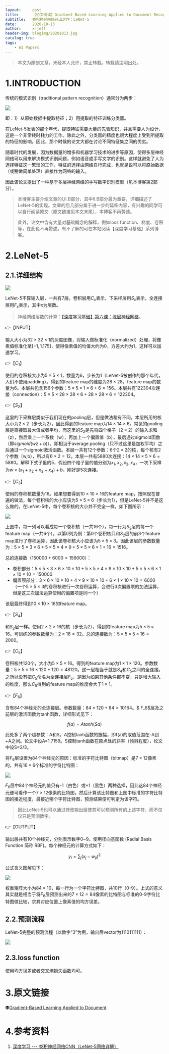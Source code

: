 ```yaml
---
layout:     post
title:      【论文阅读】Gradient-Based Learning Applied to Document Recognition
subtitle:   卷积神经网络开山之作：LeNet-5
date:       2020-10-13
author:     x-jeff
header-img: blogimg/20201013.jpg
catalog: true
tags:
    - AI Papers
---  
```

>本文为原创文章，未经本人允许，禁止转载。转载请注明出处。

# 1.INTRODUCTION

传统的模式识别（traditional pattern recognition）通常分为两步：

![](https://github.com/x-jeff/BlogImage/raw/master/AIPapers/LeNet5/1.png)

即：1）从原始数据中提取特征；2）用提取的特征训练分类器。

在LeNet-5发表的那个年代，提取特征需要大量的先验知识，并且需要人为设计，这是一个非常耗时耗力的工作。除此之外，分类器的精度也很大程度上受到所提取的特征的影响。因此，那个时候的论文大都在讨论不同特征集之间的优劣。

随着时代的发展，因为数据量的增多和机器学习技术的进步等原因，使得多层神经网络可以用来解决模式识别问题，例如语音或手写文字的识别。这样就避免了人为选择特征这一繁琐的工作，特征的选择由网络自行完成，也就是说可以将原始数据（或稍做简单处理）直接作为网络的输入。

因此该论文提出了一种基于多层神经网络的手写数字识别模型（见本博客第2部分）。

>本博客主要介绍文章的I,II.B部分，其中II.B部分最为重要，详细描述了LeNet-5的实现。文章的后几部分属于进一步的延伸内容，有兴趣的同学可以自行阅读原文（原文链接见本文末尾），本博客不再赘述。
>
>此外，论文中含有大量对基础概念的解释，例如loss function、梯度、卷积等，在此也不再赘述。有不了解的可在本站阅读【深度学习基础】系列博客。

# 2.LeNet-5

## 2.1.详细结构

![](https://github.com/x-jeff/BlogImage/raw/master/AIPapers/LeNet5/2.png)

LeNet-5不算输入层，一共有7层。卷积层用$C_x$表示，下采样层用$S_x$表示，全连接层用$F_x$表示，其中$x$为层数。

>神经网络层数的计算：[【深度学习基础】第六课：浅层神经网络](http://shichaoxin.com/2019/12/03/深度学习基础-第六课-浅层神经网络/#1神经网络表示)。

👉【INPUT】

输入大小为$32 \times 32 \times 1$的灰度图像，对输入做标准化（normalized）处理，将像素值标准化至$[-1,1.175]$，使得像素值的均值大约为0，方差大约为1，这样可以加速学习。

👉【$C_1$】

使用的卷积核大小为$5 \times 5 \times 1$，数量为6，步长为1（LeNet-5被创作的那个年代，人们不使用padding）。得到的feature map的维度为$28\times 28$，feature map的数量为6。本层共包含156个参数：$5\times 5\times 1\times 6+6=156$。本层共有122304次连接（connection）：$5\times 5\times 28\times 28\times 6+28\times 28\times 6=122304$。

👉【$S_2$】

这里的下采样层类似于我们现在的pooling层，但是做法稍有不同。本层所用的核大小为$2\times 2$（步长为2），因此得到的feature map为$14\times 14\times 6$。常见的pooling层是直接取最大值或者平均，而这里的$S_2$是先将四个格子（$2\times 2$）的输入求和（z），然后乘上一个系数（w），再加上一个偏置值（b），最后通过sigmoid函数（即$sigmoid(wz+b)$）。即相当于average pooling（只不过这里是加权平均）之后通过一个sigmoid激活函数。本层一共有12个参数：6个$2\times 2$的核，每个核有2个参数（w,b），所以有$6\times 2=12$。本层一共有5880次连接：$14\times 14\times 5\times 6=5880$。解释下式子里的5，假设四个格子里的值分别为$x_1,x_2,x_3,x_4$，一次下采样为$w\times (x_1+x_2+x_3+x_4)+b$，刚好是5次连接。

👉【$C_3$】

使用的卷积核数量为16。如果想要得到$10\times 10\times 16$的feature map，按照现在普遍的做法，每个卷积核的大小应该为$5\times 5\times 6$（步长为1），但是LeNet-5并不是这么做的。在LeNet-5中，每个卷积核的大小并不完全一样，如下图所示：

![](https://github.com/x-jeff/BlogImage/raw/master/AIPapers/LeNet5/3.png)

上图中，每一列可以看成每一个卷积核（一共16个），每一行为$S_2$层的每一个feature map（一共6个）。以第0列为例：第0个卷积核只和$S_2$层的前3个feature map进行了卷积运算，因此该卷积核大小应该为$5\times 5\times 3$。因此该层的参数数量为：$5\times 5\times 3\times 6+5\times 5\times 4\times 9+5\times 5\times 6\times 1+16=1516$。

总的连接数（$150000+6000=156000$）：

* 卷积部分：$5\times 5\times 3\times 6\times 10\times 10+5\times 5\times 4\times 9\times 10\times 10+5\times 5\times 6\times 1\times 10\times 10=150000$
* 偏置项部分：$3\times 6\times 10\times 10+4\times 9\times 10\times 10+6\times 1\times 10\times 10=6000$（一个$5\times 5\times 3$的卷积核进行一次卷积运算，会进行3次偏置项的加法运算，但是这三次加法运算使用的偏置项是同一个）

该层最终得到$10\times 10\times 16$的feature map。

👉【$S_4$】

和$S_2$层一样。使用$2\times 2\times 16$的核（步长为2），得到的feature map为$5\times 5\times 16$。可训练的参数数量为：$2\times 16=32$。总的连接数为：$5\times 5\times 5\times 16=2000$。

👉【$C_5$】

卷积核共120个，大小为$5\times 5\times 16$。得到的feature map为$1\times 1\times 120$。参数数量：$5\times 5\times 16\times 120+120=48120$。这一层相当于就是$S_4$和$C_5$之间的全连接。之所以没有把$C_5$命名为全连接层$F_5$，是因为如果其他条件都不变，只是增大输入的维度，那么$C_5$得到的feature map的维度会大于$1\times 1$。

👉【$F_6$】

含有84个神经元的全连接层。参数数量：$84\times 120+84=10164$。$
F_6$层及之前层的激活函数为tanh函数，详细形式见下：

$$f(a)=A tanh(Sa)$$

此处多了两个超参数：A和S。A控制tanh函数的振幅，即f(a)的取值范围在-A到+A之间。论文中设A=1.7159。S控制tanh函数在原点处的斜率（倾斜程度），论文中设S=2/3。

将$F_6$层设置为84个神经元的原因：标准的字符比特图（bitmap）是$7\times 12$像素的，共有$16\times 6$个标准的字符比特图：

![](https://github.com/x-jeff/BlogImage/raw/master/AIPapers/LeNet5/4.png)

$F_6$层中84个神经元的值只有-1（白色）或+1（黑色）两种选择，因此这84个神经元便可看作一个$7\times 12$像素的比特图，然后计算该比特图和上图中标准的字符比特图的接近程度，最接近哪个字符比特图，预测结果便可判定为该字符。

>因此LeNet-5也可以通过修改输出层使其可以预测所有的上述字符，而不仅仅只是预测数字。

👉【OUTPUT】

输出层共有10个神经元，分别表示数字0~9。使用径向基函数 (Radial Basis Function 简称 RBF)。每个神经元的计算方式如下：

$$y_i=\sum_j(x_j-w_{ij})^2$$

公式含义图解见下：

![](https://github.com/x-jeff/BlogImage/raw/master/AIPapers/LeNet5/5.png)

权重矩阵大小为$84 \times 10$，每一行为一个字符比特图，共10行（0-9）。上式的意义其实就是相当于将$F_6$层预测出来的$7 \times 12 =84$像素的比特图与标准的0-9字符比特图做比较，求其对应位置上像素值的均方误差。

## 2.2.预测流程

LeNet-5完整的预测流程（以数字“3”为例，输出层vector为1110111111）：

![](https://github.com/x-jeff/BlogImage/raw/master/AIPapers/LeNet5/6.png)

## 2.3.loss function

使用均方误差或者交叉熵损失函数均可。

# 3.原文链接

👽[Gradient-Based Learning Applied to Document](https://github.com/x-jeff/AI_Papers/blob/master/Gradient-Based%20Learning%20Applied%20to%20Document.pdf)

# 4.参考资料

1. [深度学习 --- 卷积神经网络CNN（LeNet-5网络详解）](https://blog.csdn.net/weixin_42398658/article/details/84392845)
